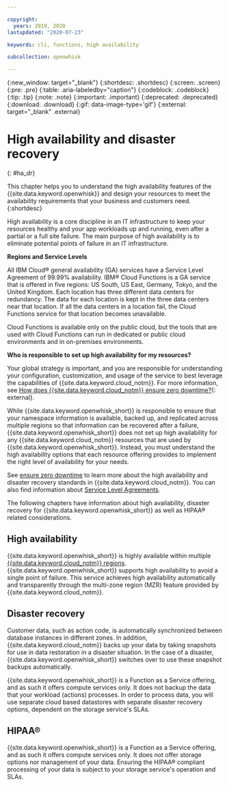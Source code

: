 ```yaml
---

copyright:
  years: 2019, 2020
lastupdated: "2020-07-23"

keywords: cli, functions, high availability

subcollection: openwhisk

---
```


{:new_window: target="_blank"}
{:shortdesc: .shortdesc}
{:screen: .screen}
{:pre: .pre}
{:table: .aria-labeledby="caption"}
{:codeblock: .codeblock}
{:tip: .tip}
{:note: .note}
{:important: .important}
{:deprecated: .deprecated}
{:download: .download}
{:gif: data-image-type='gif'}
{:external: target="_blank" .external}

# High availability and disaster recovery
{: #ha_dr}

This chapter helps you to understand the high availability features of the {{site.data.keyword.openwhisk}} and design your resources to meet the availability requirements that your business and customers need.
{:shortdesc}

High availability is a core discipline in an IT infrastructure to keep your resources healthy and your app workloads up and running, even after a partial or a full site failure. The main purpose of high availability is to eliminate potential points of failure in an IT infrastructure.

**Regions and Service Levels**

All IBM Cloud® general availability (GA) services have a Service Level Agreement of 99.99% availability. IBM® Cloud Functions is a GA service that is offered in five regions: US South, US East, Germany, Tokyo, and the United Kingdom. Each location has three different data centers for redundancy. The data for each location is kept in the three data centers near that location. If all the data centers in a location fail, the Cloud Functions service for that location becomes unavailable.

Cloud Functions is available only on the public cloud, but the tools that are used with Cloud Functions can run in dedicated or public cloud environments and in on-premises environments.

**Who is responsible to set up high availability for my resources?**

Your global strategy is important, and you are responsible for understanding your configuration, customization, and usage of the service to best leverage the capabilities of {{site.data.keyword.cloud_notm}}. For more information, see [How does {{site.data.keyword.cloud_notm}} ensure zero downtime?](/docs/overview?topic=overview-zero-downtime#zero-downtime){: external}.

While {{site.data.keyword.openwhisk_short}} is responsible to ensure that your namespace information is available, backed up, and replicated across multiple regions so that information can be recovered after a failure, {{site.data.keyword.openwhisk_short}} does not set up high availability for any {{site.data.keyword.cloud_notm}} resources that are used by {{site.data.keyword.openwhisk_short}}. Instead, you must understand the high availability options that each resource offering provides to implement the right level of availability for your needs.

See [ensure zero downtime](/docs/overview?topic=overview-zero-downtime#zero-downtime) to learn more about the high availability and disaster recovery standards in {{site.data.keyword.cloud_notm}}. You can also find information about [Service Level Agreements](/docs/overview?topic=overview-slas).

The following chapters have information about high availability, disaster recovery for {{site.data.keyword.openwhisk_short}} as well as HIPAA® related considerations. 

## High availability

{{site.data.keyword.openwhisk_short}} is highly available within multiple [{{site.data.keyword.cloud_notm}} regions](/docs/openwhisk?topic=openwhisk-cloudfunctions_regions). {{site.data.keyword.openwhisk_short}} supports high availability to avoid a single point of failure. This service achieves high availability automatically and transparently through the multi-zone region (MZR) feature provided by {{site.data.keyword.cloud_notm}}.

## Disaster recovery

Customer data, such as action code, is automatically synchronized between database instances in different zones. In addition, {{site.data.keyword.cloud_notm}} backs up your data by taking snapshots for use in data restoration in a disaster situation. In the case of a disaster, {{site.data.keyword.openwhisk_short}} switches over to use these snapshot backups automatically.

{{site.data.keyword.openwhisk_short}} is a Function as a Service offering, and as such it offers compute services only. It does not backup the data that your workload (actions) processes. In order to process data, you will use separate cloud based datastores with separate disaster recovery options, dependent on the storage service's SLAs.

## HIPAA®

{{site.data.keyword.openwhisk_short}} is a Function as a Service offering, and as such it offers compute services only. It does not offer storage options nor management of your data. Ensuring the HIPAA® compliant processing of your data is subject to your storage service's operation and SLAs.
